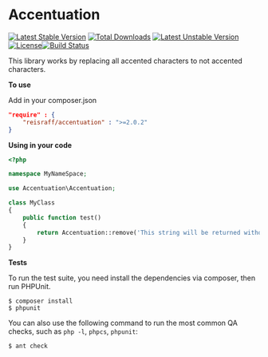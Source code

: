 # Accentuation

[![Latest Stable Version](https://poser.pugx.org/reisraff/accentuation/v/stable)](https://packagist.org/packages/reisraff/accentuation) [![Total Downloads](https://poser.pugx.org/reisraff/accentuation/downloads)](https://packagist.org/packages/reisraff/accentuation) [![Latest Unstable Version](https://poser.pugx.org/reisraff/accentuation/v/unstable)](https://packagist.org/packages/reisraff/accentuation) [![License](https://poser.pugx.org/reisraff/accentuation/license)](https://packagist.org/packages/reisraff/accentuation)[![Build Status](https://travis-ci.org/reisraff/accentuation.svg?branch=master)](https://travis-ci.org/reisraff/accentuation)

This library works by replacing all accented characters to not accented characters.

**To use**

Add in your composer.json

```json
"require" : {
    "reisraff/accentuation" : ">=2.0.2"
}
```

**Using in your code**

```php
<?php

namespace MyNameSpace;

use Accentuation\Accentuation;

class MyClass
{
    public function test()
    {
        return Accentuation::remove('This string will be returned without accentuation áéíóú');
    }
}
```

**Tests**

To run the test suite, you need install the dependencies via composer, then
run PHPUnit.

    $ composer install
    $ phpunit

You can also use the following command to run the most common QA checks, such as
`php -l`, `phpcs`, `phpunit`:

    $ ant check
